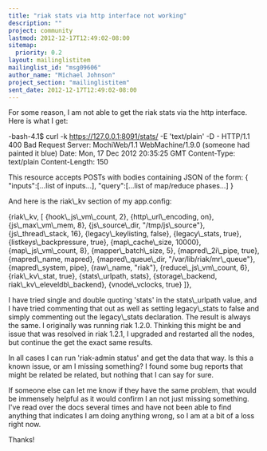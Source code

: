 ```yaml
---
title: "riak stats via http interface not working"
description: ""
project: community
lastmod: 2012-12-17T12:49:02-08:00
sitemap:
  priority: 0.2
layout: mailinglistitem
mailinglist_id: "msg09606"
author_name: "Michael Johnson"
project_section: "mailinglistitem"
sent_date: 2012-12-17T12:49:02-08:00
---
```



For some reason, I am not able to get the riak stats via the http
interface. Here is what I get:

-bash-4.1$ curl -k https://127.0.0.1:8091/stats/ -E 'text/plain' -D -
HTTP/1.1 400 Bad Request
Server: MochiWeb/1.1 WebMachine/1.9.0 (someone had painted it blue)
Date: Mon, 17 Dec 2012 20:35:25 GMT
Content-Type: text/plain
Content-Length: 150

This resource accepts POSTs with bodies containing JSON of the form:
{
 "inputs":[...list of inputs...],
 "query":[...list of map/reduce phases...]
}

And here is the riak\\_kv section of my app.config:

 {riak\\_kv, [
 {hook\\_js\\_vm\\_count, 2},
 {http\\_url\\_encoding, on},
 {js\\_max\\_vm\\_mem, 8},
 {js\\_source\\_dir, "/tmp/js\\_source"},
 {js\\_thread\\_stack, 16},
 {legacy\\_keylisting, false},
 {legacy\\_stats, true},
 {listkeys\\_backpressure, true},
 {map\\_cache\\_size, 10000},
 {map\\_js\\_vm\\_count, 8},
 {mapper\\_batch\\_size, 5},
 {mapred\\_2i\\_pipe, true},
 {mapred\\_name, mapred},
 {mapred\\_queue\\_dir, "/var/lib/riak/mr\\_queue"},
 {mapred\\_system, pipe},
 {raw\\_name, "riak"},
 {reduce\\_js\\_vm\\_count, 6},
 {riak\\_kv\\_stat, true},
 {stats\\_urlpath, stats},
 {storage\\_backend, riak\\_kv\\_eleveldb\\_backend},
 {vnode\\_vclocks, true}
 ]},

I have tried single and double quoting 'stats' in the stats\\_urlpath value,
and I have tried commenting that out as well as setting legacy\\_stats to
false and simply commenting out the legacy\\_stats declaration. The result
is always the same. I originally was running riak 1.2.0. Thinking this
might be and issue that was resolved in riak 1.2.1, I upgraded and
restarted all the nodes, but continue the get the exact same results.

In all cases I can run 'riak-admin status' and get the data that way. Is
this a known issue, or am I missing something? I found some bug reports
that might be related be related, but nothing that I can say for sure.

If someone else can let me know if they have the same problem, that would
be immensely helpful as it would confirm I an not just missing something.
 I've read over the docs several times and have not been able to find
anything that indicates I am doing anything wrong, so I am at a bit of a
loss right now.

Thanks!
